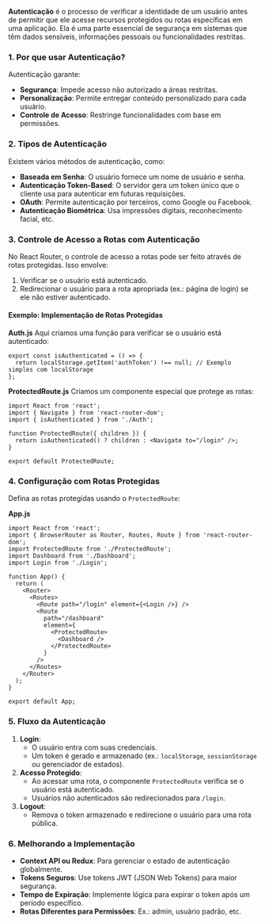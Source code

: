 **Autenticação** é o processo de verificar a identidade de um usuário antes de permitir que ele acesse recursos protegidos ou rotas específicas em uma aplicação. Ela é uma parte essencial de segurança em sistemas que têm dados sensíveis, informações pessoais ou funcionalidades restritas.

### **1. Por que usar Autenticação?**

Autenticação garante:
- **Segurança**: Impede acesso não autorizado a áreas restritas.
- **Personalização**: Permite entregar conteúdo personalizado para cada usuário.
- **Controle de Acesso**: Restringe funcionalidades com base em permissões.

### **2. Tipos de Autenticação**

Existem vários métodos de autenticação, como:
- **Baseada em Senha**: O usuário fornece um nome de usuário e senha.
- **Autenticação Token-Based**: O servidor gera um token único que o cliente usa para autenticar em futuras requisições.
- **OAuth**: Permite autenticação por terceiros, como Google ou Facebook.
- **Autenticação Biométrica**: Usa impressões digitais, reconhecimento facial, etc.

### **3. Controle de Acesso a Rotas com Autenticação**

No React Router, o controle de acesso a rotas pode ser feito através de rotas protegidas. Isso envolve:
1. Verificar se o usuário está autenticado.
2. Redirecionar o usuário para a rota apropriada (ex.: página de login) se ele não estiver autenticado.

#### Exemplo: Implementação de Rotas Protegidas

**Auth.js** Aqui criamos uma função para verificar se o usuário está autenticado:

```
export const isAuthenticated = () => {
  return localStorage.getItem('authToken') !== null; // Exemplo simples com localStorage
};
```

**ProtectedRoute.js** Criamos um componente especial que protege as rotas:

```
import React from 'react';
import { Navigate } from 'react-router-dom';
import { isAuthenticated } from './Auth';

function ProtectedRoute({ children }) {
  return isAuthenticated() ? children : <Navigate to="/login" />;
}

export default ProtectedRoute;
```

### **4. Configuração com Rotas Protegidas**

Defina as rotas protegidas usando o `ProtectedRoute`:

**App.js**

```
import React from 'react';
import { BrowserRouter as Router, Routes, Route } from 'react-router-dom';
import ProtectedRoute from './ProtectedRoute';
import Dashboard from './Dashboard';
import Login from './Login';

function App() {
  return (
    <Router>
      <Routes>
        <Route path="/login" element={<Login />} />
        <Route
          path="/dashboard"
          element={
            <ProtectedRoute>
              <Dashboard />
            </ProtectedRoute>
          }
        />
      </Routes>
    </Router>
  );
}

export default App;
```

### **5. Fluxo da Autenticação**

1. **Login**:
    - O usuário entra com suas credenciais.
    - Um token é gerado e armazenado (ex.: `localStorage`, `sessionStorage` ou gerenciador de estados).
2. **Acesso Protegido**:
    - Ao acessar uma rota, o componente `ProtectedRoute` verifica se o usuário está autenticado.
    - Usuários não autenticados são redirecionados para `/login`.
3. **Logout**:
    - Remova o token armazenado e redirecione o usuário para uma rota pública.

### **6. Melhorando a Implementação**

- **Context API ou Redux**: Para gerenciar o estado de autenticação globalmente.
- **Tokens Seguros**: Use tokens JWT (JSON Web Tokens) para maior segurança.
- **Tempo de Expiração**: Implemente lógica para expirar o token após um período específico.
- **Rotas Diferentes para Permissões**: Ex.: admin, usuário padrão, etc.



